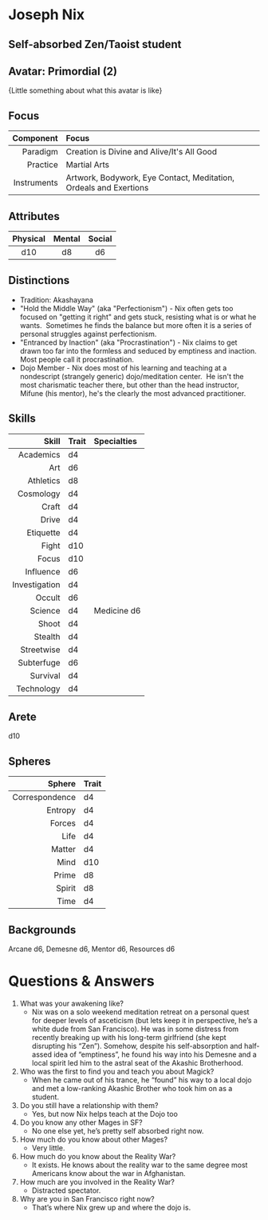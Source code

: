 # Joseph Nix

## Self-absorbed Zen/Taoist student

## Avatar: Primordial (2)
  
  {Little something about what this avatar is like}

## Focus

  Component   | Focus
  -----------:|:------
  Paradigm    | Creation is Divine and Alive/It's All Good
  Practice    | Martial Arts
  Instruments | Artwork, Bodywork, Eye Contact, Meditation, Ordeals and Exertions 

## Attributes

  Physical | Mental | Social
  :-------:|:------:|:-----:
  d10      | d8 		| d6
 
## Distinctions

  * Tradition: Akashayana
  * "Hold the Middle Way" (aka "Perfectionism") - Nix often gets too focused on "getting it right" and gets stuck, resisting what is or what he wants.  Sometimes he finds the balance but more often it is a series of personal struggles against perfectionism.
  * "Entranced by Inaction" (aka "Procrastination") - Nix claims to get drawn too far into the formless and seduced by emptiness and inaction.  Most people call it procrastination.
  * Dojo Member - Nix does most of his learning and teaching at a nondescript (strangely generic) dojo/meditation center.  He isn't the most charismatic teacher there, but other than the head instructor, Mifune (his mentor), he's the clearly the most advanced practitioner.

## Skills

  Skill 		  	| Trait | Specialties
  -------------:|:------|:------------
  Academics 		| d4	  |
  Art 			    | d6    |
  Athletics 		| d8	  |
  Cosmology 		| d4	  |
  Craft 			  | d4	  |
  Drive 			  | d4	  |
  Etiquette 		| d4	  |
  Fight 			  | d10	  |
  Focus 			  | d10	  |
  Influence 		| d6	  |
  Investigation | d4	  |
  Occult  			| d6	  |
  Science  		  | d4	  | Medicine d6
  Shoot  			  | d4	  |
  Stealth  		  | d4	  |
  Streetwise  	| d4	  |
  Subterfuge  	| d6	  |
  Survival  		| d4	  |
  Technology 		| d4	  |

## Arete

  d10

## Spheres

  Sphere 			   | Trait 
  --------------:|:------
  Correspondence | d4	  
  Entropy 			 | d4	  
  Forces 			   | d4	  
  Life 				   | d4	  
  Matter 			   | d4	  
  Mind 				   | d10	  
  Prime 			   | d8	  
  Spirit 			   | d8	  
  Time 				   | d4	  

## Backgrounds

  Arcane d6, Demesne d6, Mentor d6, Resources d6

# Questions & Answers

1.	What was your awakening like?  
    - Nix was on a solo weekend meditation retreat on a personal quest for deeper levels of asceticism (but lets keep it in perspective, he’s a white dude from San Francisco).  He was in some distress from recently breaking up with his long-term girlfriend (she kept disrupting his “Zen”).  Somehow, despite his self-absorption and half-assed idea of “emptiness”, he found his way into his Demesne and a local spirit led him to the astral seat of the Akashic Brotherhood.  
2.	Who was the first to find you and teach you about Magick?
    - When he came out of his trance, he “found” his way to a local dojo and met a low-ranking Akashic Brother who took him on as a student.
3.	Do you still have a relationship with them?  
    - Yes, but now Nix helps teach at the Dojo too
4.	Do you know any other Mages in SF?  
    - No one else yet, he’s pretty self absorbed right now.
5.	How much do you know about other Mages?  
    - Very little.
6.	How much do you know about the Reality War?
    - It exists.  He knows about the reality war to the same degree most Americans know about the war in Afghanistan.
7.	How much are you involved in the Reality War?  
    - Distracted spectator.
8.	Why are you in San Francisco right now?  
    - That’s where Nix grew up and where the dojo is.

